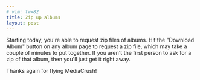```yaml
---
# vim: tw=82
title: Zip up albums
layout: post
---
```


Starting today, you're able to request zip files of albums. Hit the "Download
Album" button on any album page to request a zip file, which may take a couple of
minutes to put together. If you aren't the first person to ask for a zip of that
album, then you'll just get it right away.

Thanks again for flying MediaCrush!
